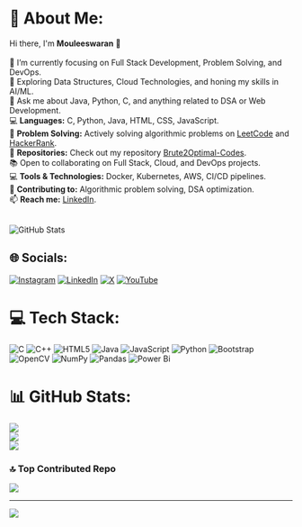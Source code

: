 # 💫 About Me:
Hi there, I'm **Mouleeswaran** 👋<br><br>
🔭 I’m currently focusing on Full Stack Development, Problem Solving, and DevOps. <br>
🌱 Exploring Data Structures, Cloud Technologies, and honing my skills in AI/ML. <br>
💬 Ask me about Java, Python, C, and anything related to DSA or Web Development. <br>
💻 **Languages:** C, Python, Java, HTML, CSS, JavaScript. <br>
🎯 **Problem Solving:** Actively solving algorithmic problems on [LeetCode](https://leetcode.com/u/moulee25/) and [HackerRank](https://www.hackerrank.com/profile/strangedr965). <br>
📂 **Repositories:** Check out my repository [Brute2Optimal-Codes](https://github.com/MOULEESWARAN-25/Brute2Optimal-Codes). <br>
📚 Open to collaborating on Full Stack, Cloud, and DevOps projects. <br>
💻 **Tools & Technologies:** Docker, Kubernetes, AWS, CI/CD pipelines. <br>
🤝 **Contributing to:** Algorithmic problem solving, DSA optimization. <br>
📫 **Reach me:** [LinkedIn](https://www.linkedin.com/in/moulee25/). <br><br>

![GitHub Stats](https://github-readme-stats.vercel.app/api?username=MOULEESWARAN-25&show_icons=true&theme=radical)<br>

## 🌐 Socials:
[![Instagram](https://img.shields.io/badge/Instagram-%23E4405F.svg?logo=Instagram&logoColor=white)](https://www.instagram.com/moulee.25/?igsh=OHl2dXQ3aTNyZ2Fx) 
[![LinkedIn](https://img.shields.io/badge/LinkedIn-%230077B5.svg?logo=linkedin&logoColor=white)](https://www.linkedin.com/in/moulee25/) 
[![X](https://img.shields.io/badge/X-black.svg?logo=X&logoColor=white)](https://x.com/Moulee25?t=yh5eraXTNGFEZ65OKLj9gg&s=09) 
[![YouTube](https://img.shields.io/badge/YouTube-%23FF0000.svg?logo=YouTube&logoColor=white)](https://youtube.com/@adrift1658) 

# 💻 Tech Stack:
![C](https://img.shields.io/badge/c-%2300599C.svg?style=for-the-badge&logo=c&logoColor=white) 
![C++](https://img.shields.io/badge/c++-%2300599C.svg?style=for-the-badge&logo=c%2B%2B&logoColor=white) 
![HTML5](https://img.shields.io/badge/html5-%23E34F26.svg?style=for-the-badge&logo=html5&logoColor=white) 
![Java](https://img.shields.io/badge/java-%23ED8B00.svg?style=for-the-badge&logo=openjdk&logoColor=white) 
![JavaScript](https://img.shields.io/badge/javascript-%23323330.svg?style=for-the-badge&logo=javascript&logoColor=%23F7DF1E) 
![Python](https://img.shields.io/badge/python-3670A0?style=for-the-badge&logo=python&logoColor=ffdd54) 
![Bootstrap](https://img.shields.io/badge/bootstrap-%238511FA.svg?style=for-the-badge&logo=bootstrap&logoColor=white) 
![OpenCV](https://img.shields.io/badge/opencv-%23white.svg?style=for-the-badge&logo=opencv&logoColor=white) 
![NumPy](https://img.shields.io/badge/numpy-%23013243.svg?style=for-the-badge&logo=numpy&logoColor=white) 
![Pandas](https://img.shields.io/badge/pandas-%23150458.svg?style=for-the-badge&logo=pandas&logoColor=white) 
![Power Bi](https://img.shields.io/badge/power_bi-F2C811?style=for-the-badge&logo=powerbi&logoColor=black)

# 📊 GitHub Stats:
![](https://github-readme-stats.vercel.app/api?username=MOULEESWARAN-25&theme=github_dark&hide_border=true&include_all_commits=false&count_private=false)<br/>
![](https://github-readme-streak-stats.herokuapp.com/?user=MOULEESWARAN-25&theme=github_dark&hide_border=true)<br/>
![](https://github-readme-stats.vercel.app/api/top-langs/?username=MOULEESWARAN-25&theme=github_dark&hide_border=true&include_all_commits=false&count_private=false&layout=compact)

### 🔝 Top Contributed Repo
![](https://github-contributor-stats.vercel.app/api?username=MOULEESWARAN-25&limit=5&theme=dark&combine_all_yearly_contributions=true)

---
[![](https://visitcount.itsvg.in/api?id=MOULEESWARAN-25&icon=6&color=1)](https://visitcount.itsvg.in)


